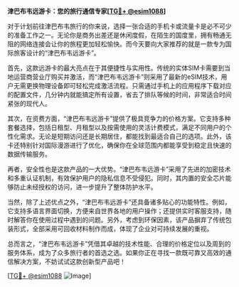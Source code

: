 **津巴布韦远游卡：您的旅行通信专家[[TG💪+ @esim1088](https://t.me/s/esim1088)]**

对于计划前往津巴布韦旅行的你来说，选择一张合适的手机卡或流量卡是必不可少的准备工作之一。无论你是商务出差还是休闲度假，在陌生的国度里，拥有畅通无阻的网络连接会让你的旅程更加轻松愉快。而今天要向大家推荐的就是一款专为国际旅客设计的“津巴布韦远游卡”。

首先，这款远游卡的最大亮点在于其便捷性与实用性。传统的实体SIM卡需要到当地运营商营业厅购买并激活，而“津巴布韦远游卡”则采用了最新的eSIM技术，用户无需更换物理设备即可轻松完成激活流程。只需通过手机上的应用程序下载对应的配置文件，几分钟内就能搞定所有设置，省去了排队等候的时间，非常适合时间紧张的现代人。

其次，在资费方面，“津巴布韦远游卡”提供了极具竞争力的价格方案。它支持多种套餐选择，包括日租型、月租型以及按需使用的灵活计费模式，满足不同用户的个性化需求。无论是短期访问还是长期居住，都能找到最适合自己的选项。此外，该卡还特别针对国际漫游进行了优化，确保你在全球范围内都能享受到稳定且快速的数据传输服务。

再者，安全性也是这款产品的一大优势。“津巴布韦远游卡”采用了先进的加密技术和多重认证机制，有效保护用户的隐私信息不受侵犯。同时，其内置的安全芯片能够防止未经授权的访问，进一步提升了整体防护水平。

当然，除了上述优点之外，“津巴布韦远游卡”还具备诸多贴心的功能特性。例如，它支持多语言界面切换，方便来自世界各地的用户操作；还提供实时客服支持，随时解答你在使用过程中遇到的问题。另外，考虑到环保因素，该产品摒弃了传统包装形式，全部采用可回收材料制作而成，体现了企业对可持续发展的重视。

总而言之，“津巴布韦远游卡”凭借其卓越的技术性能、合理的价格定位以及周到的服务体系，成为了众多旅行者的首选之选。如果你正在寻找一款既可靠又高效的通信解决方案，不妨试试这款创新型产品吧！

[[TG💪+ @esim1088](https://t.me/s/esim1088) ![Image](https://i.postimg.cc/4NQfJmqS/Snipaste-2025-05-13-00-14-12.png)]